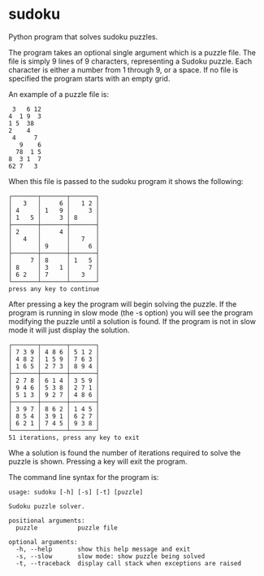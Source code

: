 sudoku
======

Python program that solves sudoku puzzles.

The program takes an optional single argument which is a puzzle file. The file
is simply 9 lines of 9 characters, representing a Sudoku puzzle. Each character
is either a number from 1 through 9, or a space. If no file is specified the
program starts with an empty grid.

An example of a puzzle file is:

     3   6 12
    4  1 9  3
    1 5  38  
    2    4   
     4     7 
       9    6
      78  1 5
    8  3 1  7
    62 7   3 

When this file is passed to the sudoku program it shows the following:

    ┌───────┬───────┬───────┐
    │   3   │     6 │   1 2 │
    │ 4     │ 1   9 │     3 │
    │ 1   5 │     3 │ 8     │
    ├───────┼───────┼───────┤
    │ 2     │     4 │       │
    │   4   │       │   7   │
    │       │ 9     │     6 │
    ├───────┼───────┼───────┤
    │     7 │ 8     │ 1   5 │
    │ 8     │ 3   1 │     7 │
    │ 6 2   │ 7     │   3   │
    └───────┴───────┴───────┘
    press any key to continue

After pressing a key the program will begin solving the puzzle. If the program
is running in slow mode (the -s option) you will see the program modifying the
puzzle until a solution is found. If the program is not in slow mode it will
just display the solution.

    ┌───────┬───────┬───────┐
    │ 7 3 9 │ 4 8 6 │ 5 1 2 │
    │ 4 8 2 │ 1 5 9 │ 7 6 3 │
    │ 1 6 5 │ 2 7 3 │ 8 9 4 │
    ├───────┼───────┼───────┤
    │ 2 7 8 │ 6 1 4 │ 3 5 9 │
    │ 9 4 6 │ 5 3 8 │ 2 7 1 │
    │ 5 1 3 │ 9 2 7 │ 4 8 6 │
    ├───────┼───────┼───────┤
    │ 3 9 7 │ 8 6 2 │ 1 4 5 │
    │ 8 5 4 │ 3 9 1 │ 6 2 7 │
    │ 6 2 1 │ 7 4 5 │ 9 3 8 │
    └───────┴───────┴───────┘
    51 iterations, press any key to exit

Whe a solution is found the number of iterations required to solve the puzzle
is shown. Pressing a key will exit the program.

The command line syntax for the program is:

    usage: sudoku [-h] [-s] [-t] [puzzle]

    Sudoku puzzle solver.

    positional arguments:
      puzzle           puzzle file

    optional arguments:
      -h, --help       show this help message and exit
      -s, --slow       slow mode: show puzzle being solved
      -t, --traceback  display call stack when exceptions are raised

